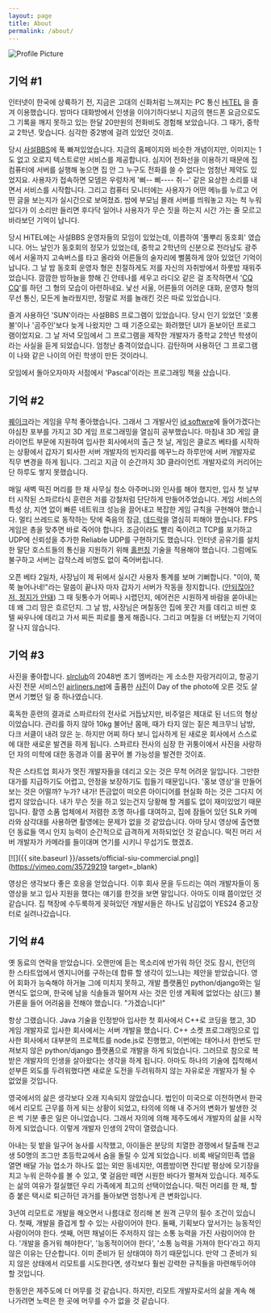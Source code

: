 ```yaml
---
layout: page
title: About
permalink: /about/
---
```


<img src="{{ site.baseurl }}/assets/reid-box.png" title="Profile Picture" class="profile">

## 기억 #1

인터넷이 한국에 상륙하기 전, 지금은 고대의 신화처럼 느껴지는 PC 통신 [HiTEL](https://namu.wiki/w/%ED%95%98%EC%9D%B4%ED%85%94) 을 즐겨 이용했습니다. 밤마다 대화방에서 인생을 이야기하다보니 지금의 핸드폰 요금으로도 그 기록을 깨지 못하고 있는 한달 20만원의 전화비도 경험해 보았습니다. 그 때가, 중학교 2학년. 맞습니다. 심각한 중2병에 걸려 있었던 것이죠.

당시 [사설BBS](https://namu.wiki/w/%EC%82%AC%EC%84%A4%20BBS)에 푹 빠져있었습니다. 지금의 홈페이지와 비슷한 개념이지만, 이미지는 1도 없고 오로지 텍스트로만 서비스를 제공합니다. 심지어 전화선을 이용하기 때문에 집 컴퓨터에 서버를 실행해 놓으면 집 안 그 누구도 전화를 쓸 수 없다는 엄청난 제약도 있었지요. 사용자가 접속하면 모뎀은 우렁차게 '삐-- 삐---- 취--' 같은 요상한 소리를 내면서 서비스를 시작합니다. 그리고 컴퓨터 모니터에는 사용자가 어떤 메뉴를 누르고 어떤 글을 보는지가 실시간으로 보여졌죠. 밤에 부모님 몰래 서버를 띄워놓고 자는 척 누워있다가 이 소리만 들리면 후다닥 일어나 사용자가 무슨 짓을 하는지 시간 가는 줄 모르고 바라보던 기억이 납니다.

당시 HiTEL에는 사설BBS 운영자들의 모임이 있었는데, 이름하여 '풀뿌리 동호회' 였습니다. 어느 날인가 동호회의 정모가 있었는데, 중학교 2학년의 신분으로 전라남도 광주에서 서울까지 고속버스를 타고 올라와 어른들의 술자리에 뻘쭘하게 앉아 있었던 기억이 납니다. 그 날 밤 동호회 운영자 형은 친절하게도 저를 자신의 자취방에서 하룻밤 재워주었습니다. 깜깜한 밤하늘을 향해 긴 안테나를 세우고 라디오 같은 걸 조작하면서 '[CQ CQ](https://namu.wiki/w/%EC%95%84%EB%A7%88%EC%B6%94%EC%96%B4%20%EB%AC%B4%EC%84%A0)'를 하던 그 형의 모습이 아련하네요. 낯선 서울, 어른들의 어려운 대화, 운영자 형의 무선 통신, 모든게 놀라웠지만, 정말로 저를 놀래킨 것은 따로 있었습니다.

즐겨 사용하던 'SUN'이라는 사설BBS 프로그램이 있었습니다. 당시 인기 있었던 '호롱불'이나 '곰주인'보다 늦게 나왔지만 그 때 기준으로는 화려했던 UI가 돋보이던 프로그램이었지요. 그 날 저녁 모임에서 그 프로그램을 제작한 개발자가 중학교 2학년 학생이라는 사실을 듣게 되었습니다. 엄청난 충격이었습니다. 감탄하며 사용하던 그 프로그램이 나와 같은 나이의 어린 학생이 만든 것이라니.

모임에서 돌아오자마자 서점에서 'Pascal'이라는 프로그래밍 책을 샀습니다.

## 기억 #2

[퀘이크](https://namu.wiki/w/%ED%80%98%EC%9D%B4%ED%81%AC%20%EC%8B%9C%EB%A6%AC%EC%A6%88)라는 게임을 무척 좋아했습니다. 그래서 그 개발사인 [id softwre](https://www.idsoftware.com/)에 들어가겠다는 야심찬 포부를 가지고 3D 게임 프로그래밍을 열심히 공부했습니다. 마침내 3D 게임 클라이언트 부문에 지원하여 입사한 회사에서의 출근 첫 날, 게임은 클로즈 베타를 시작하는 상황에서 갑자기 퇴사한 서버 개발자의 빈자리를 메꾸느라 하루만에 서버 개발자로 직무 변경을 하게 됩니다. 그리고 지금 이 순간까지 3D 클라이언트 개발자로의 커리어는 단 하루도 쌓지 못했습니다.

매일 새벽 떡진 머리를 한 채 사무실 청소 아주머니와 인사를 해야 했지만, 입사 첫 날부터 시작된 스파르타식 훈련은 저를 강철처럼 단단하게 만들어주었습니다. 게임 서비스의 특성 상, 지연 없이 빠른 네트워크 성능을 끌어내고 복잡한 게임 규칙을 구현해야 했습니다. 멀티 쓰레드로 동작하는 탓에 죽음의 잠금, [데드락](https://namu.wiki/w/Deadlock)을 열심히 피해야 했습니다. FPS 게임은 총을 맞추면 바로 죽어야 합니다. 조금이라도 빨리 죽이려고 TCP를 포기하고 UDP에 신뢰성을 추가한 Reliable UDP를 구현하기도 했습니다. 인터넷 공유기를 설치한 말단 호스트들의 통신을 지원하기 위해 [홀펀칭](https://en.wikipedia.org/wiki/Hole_punching_(networking)) 기술을 적용해야 했습니다. 그럼에도 불구하고 서버는 갑작스레 비명도 없이 죽어버립니다.

오픈 베타 2일차, 사장님이 제 뒤에서 실시간 사용자 통계를 보며 기뻐합니다. "이야, 쭉쭉 늘어나네!"라는 말씀이 끝나자 마자 갑자기 서버가 작동을 정지합니다. ([안되잖아? 저, 정지가 안돼](https://namu.wiki/w/%EC%9E%A5%EB%B9%84%EB%A5%BC%20%EC%A0%95%EC%A7%80%ED%95%A9%EB%8B%88%EB%8B%A4)) 그 때 뒷통수가 어찌나 시렵던지, 에어컨은 시원하게 바람을 쏟아내는데 왜 그리 땀은 흐르던지. 그 날 밤, 사장님은 며칠동안 집에 못간 저를 데리고 비싼 호텔 싸우나에 데리고 가서 찌든 피로를 풀게 해줍니다. 그리고 며칠을 더 버텼는지 기억이 잘 나지 않습니다.

## 기억 #3

사진을 좋아합니다. [slrclub](http://www.slrclub.com/bbs/zboard.php?id=today_pictures)의 2048번 초기 멤버라는 게 소소한 자랑거리이고, 항공기 사진 전문 서비스인 [airliners.net](https://www.airliners.net/)에 출품한 [사진](https://www.airliners.net/photo/Korean-Air/Airbus-A330-223/1642056/L)이 Day of the photo에 오른 것도 살면서 기뻤던 일 중 하나였습니다. 

혹독한 훈련의 결과로 스파르타의 전사로 거듭났지만, 비주얼은 제대로 된 너드의 형상이었습니다. 관리를 하지 않아 10kg 불어난 몸매, 때가 타지 않는 짙은 체크무늬 남방, 다크 서클이 내려 앉은 눈. 하지만 어찌 하다 보니 입사하게 된 새로운 회사에서 스스로에 대한 새로운 발견을 하게 됩니다. 스파르타 전사의 심장 한 귀퉁이에서 사진을 사랑하던 자의 미학에 대한 동경과 이를 꿈꾸어 볼 가능성을 발견한 것이죠.

작은 스타트업 회사가 멋진 개발자들을 데리고 오는 것은 무척 어려운 일입니다. 그만한 대가를 지급하기도 어렵고, 안정을 보장하기도 힙들기 때문입니다. '홍보 영상'을 만들어 보는 것은 어떨까? 누가? 내가! 뜬금없이 떠오른 아이디어를 현실화 하는 것은 그다지 어렵지 않았습니다. 내가 무슨 짓을 하고 있는건지 당황해 할 겨를도 없이 재미있었기 때문입니다. 촬영 소품 업체에서 저렴한 조명 하나를 대여하고, 집에 잠들어 있던 SLR 카메라와 삼각대를 사용하면 촬영에는 문제가 없을 것 같았습니다. 아마 당시 영상에 출연했던 동료들 역시 인지 능력이 순간적으로 급격하게 저하되었던 것 같습니다. 떡진 머리 서버 개발자가 카메라를 들이대며 연기를 시키니 무섭기도 했겠죠.

[![]({{ site.baseurl }}/assets/official-siu-commercial.png)](https://vimeo.com/35729219 target=_blank)

영상은 생각보다 좋은 호응을 얻었습니다. 이후 회사 문을 두드리는 여러 개발자들이 동영상을 보고 입사 지원을 했다는 얘기를 한것을 보면 말입니다. 아마도 이때 쯤이었던 것 같습니다. 집 책장에 수두룩하게 꽂혀있던 개발서들은 하나도 남김없이 YES24 중고장터로 실려나갔습니다.

## 기억 #4

옛 동료의 연락을 받았습니다. 오랜만에 듣는 목소리에 반가워 하던 것도 잠시, 런던의 한 스타트업에서 엔지니어를 구하는데 합류 할 생각이 있느냐는 제안을 받았습니다. 영어 회화가 능숙해야 하거늘 그에 미치지 못하고, 개발 플랫폼인 python/django와는 일면식도 없으며, 한국에 남을 식솔들과 떨어져 사는 것은 인생 계획에 없었다는 삼(三) 불가론을 들어 어려움을 전해야 했습니다. "가겠습니다!"

항상 그랬습니다. Java 기술을 인정받아 입사한 첫 회사에서 C++로 코딩을 했고, 3D 게임 개발자로 입사한 회사에서는 서버 개발을 했습니다. C++ 소켓 프로그래밍으로 입사한 회사에서 대부분의 프로젝트를 node.js로 진행했고, 이번에는 태어나서 한번도 만져보지 않은 python/django 플랫폼으로 개발을 하게 되었습니다. 그러므로 참으로 복받은 개발자의 인생을 살아왔다는 생각을 하게 됩니다. 아마도 하나의 기술에 집착해서 섣부른 외도를 두려워했다면 새로운 도전을 두려워하지 않는 자유로운 개발자가 될 수 없었을 것입니다.

영국에서의 삶은 생각보다 오래 지속되지 않았습니다. 법인이 미국으로 이전하면서 한국에서 리모트 근무를 하게 되는 상황이 되었고, 타의에 의해 내 주거의 변화가 발생한 것은 썩 기분 좋은 일은 아니었습니다. 그래서 자의에 의해 제주도에서 개발자의 삶을 시작하게 되었습니다. 이렇게 개발자 인생의 2막이 열렸습니다.

아내는 뒷 밭을 일구어 농사를 시작했고, 아이들은 분당의 치열한 경쟁에서 탈출해 전교생 50명의 조그만 초등학교에서 숨을 돌릴 수 있게 되었습니다. 비록 배달의민족 앱을 열면 배달 가능 업소가 하나도 없는 외딴 동네지만, 여름밤이면 잔디밭 평상에 모기장을 치고 누워 은하수를 볼 수 있고, 몇 걸음만 떼면 시원한 바다가 펼쳐져 있습니다. 제주도는 삶의 여유가 절실했던 우리 가족에게 최고의 선택이었습니다. 떡진 머리를 한 채, 할증 붙은 택시로 퇴근하던 과거를 돌아보면 엄청나게 큰 변화입니다. 

3년여 리모트로 개발을 해오면서 나름대로 정리해 본 원격 근무의 필수 조건이 있습니다. 첫째, 개발을 즐겁게 할 수 있는 사람이어야 한다. 둘째, 기획보다 앞서가는 능동적인 사람이어야 한다. 셋째, 어떤 채널이든 주저하지 않는 소통 능력을 가진 사람이어야 한다. '개발을 즐거워 해야한다', '능동적이어야 한다', '소통 능력을 가져야 한다'라고 하지 않은 이유는 단순합니다. 이미 준비가 된 상태여야 하기 때문입니다. 만약 그 준비가 되지 않은 상태에서 리모트를 시도한다면, 생각보다 훨씬 강력한 규칙들을 마련해두어야 할 것입니다.

한동안은 제주도에 더 머무를 것 같습니다. 하지만, 리모트 개발자로서의 삶을 계속 해 나가려면 노력은 한 곳에 머무를 수가 없을 것 같습니다.
